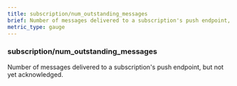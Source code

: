 ```yaml
---
title: subscription/num_outstanding_messages
brief: Number of messages delivered to a subscription's push endpoint, but not yet acknowledged.
metric_type: gauge
---
```

### subscription/num_outstanding_messages

Number of messages delivered to a subscription's push endpoint, but not yet acknowledged.
